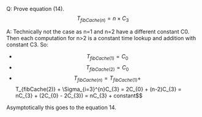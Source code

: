 Q: Prove equation (14). $$T_{fibCache(n)} = n \times C_3$$


A: 
Technically not the case as n=1 and n=2 have a different constant C0.
Then each computation for n>2 is a constant time lookup and addition with constant C3.
So:
- $$T_{fibCache(1)} = C_0$$
- $$T_{fibCache(2)} = C_0$$
- $$T_{fibCache(n)} = T_{fibCache(1)} + $$T_{fibCache(2)} + \Sigma_{i=3}^{n}C_{3} = 2C_{0} + (n-2)C_{3} = nC_{3} + (2C_{0} - 2C_{3}) = nC_{3} + constant$$

Asymptotically this goes to the equation 14.
